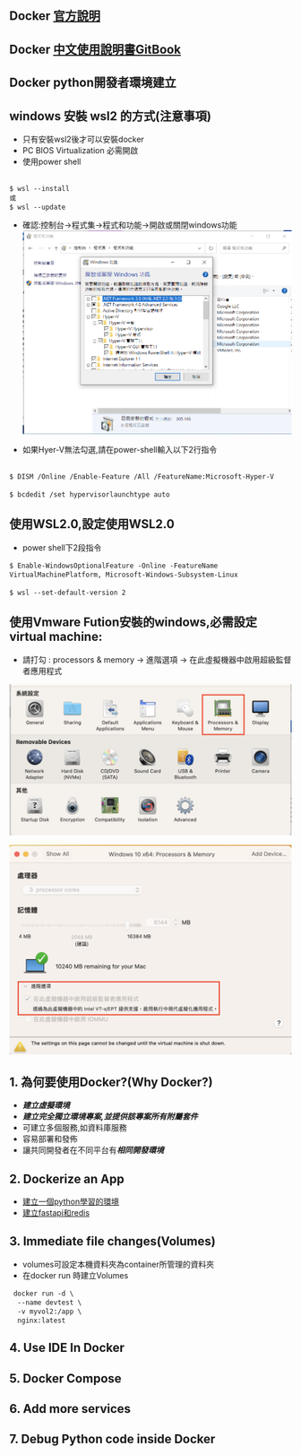 ## Docker [官方說明](https://docs.docker.com/guides/get-started/)

## Docker [中文使用說明書GitBook](https://philipzheng.gitbook.io/docker_practice)
## Docker python開發者環境建立
## windows 安裝 wsl2 的方式(注意事項)
- 只有安裝wsl2後才可以安裝docker
- PC BIOS Virtualization 必需開啟 
- 使用power shell

```

$ wsl --install
或
$ wsl --update

```

- 確認:控制台->程式集->程式和功能->開啟或關閉windows功能
![](./images/pic1.png)

- 如果Hyer-V無法勾選,請在power-shell輸入以下2行指令

```

$ DISM /Online /Enable-Feature /All /FeatureName:Microsoft-Hyper-V

$ bcdedit /set hypervisorlaunchtype auto
```

## 使用WSL2.0,設定使用WSL2.0
- power shell下2段指令

```
$ Enable-WindowsOptionalFeature -Online -FeatureName VirtualMachinePlatform, Microsoft-Windows-Subsystem-Linux

$ wsl --set-default-version 2
```

## 使用Vmware Fution安裝的windows,必需設定virtual machine:

- 請打勾 : processors & memory -> 進階選項 -> 在此虛擬機器中啟用超級監督者應用程式

![](./images/pic2.png)

![](./images/pic3.png)

## 1. 為何要使用Docker?(Why Docker?)
- ***建立虛擬環境***
- ***建立完全獨立環境專案,並提供該專案所有附屬套件***
- 可建立多個服務,如資料庫服務
- 容易部署和發佈
- 讓共同開發者在不同平台有***相同開發環境***
  
## 2. Dockerize an App

- [建立一個python學習的環境](1.建立pyhton學習環境)
- [建立fastapi和redis](2.建立fastapi和redis)

  
## 3. Immediate file changes(Volumes)
- volumes可設定本機資料夾為container所管理的資料夾
- 在docker run 時建立Volumes 

```
 docker run -d \
  --name devtest \
  -v myvol2:/app \
  nginx:latest
```


## 4. Use IDE In Docker
## 5. Docker Compose
## 6. Add more services
## 7. Debug Python code inside Docker
